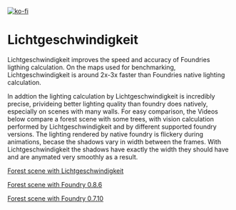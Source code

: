[![ko-fi](https://ko-fi.com/img/githubbutton_sm.svg)](https://ko-fi.com/staebchenfisch)

# Lichtgeschwindigkeit

Lichtgeschwindigkeit improves the speed and accuracy of Foundries ligthing calculation. On the maps used for benchmarking, Lichtgeschwindigkeit is around 2x-3x faster than Foundries native lighting calculation.

In addtion the lighting calculation by Lichtgeschwindigkeit is incredibly precise, privideing better lighting quality than foundry does natively, especially on scenes with many walls. For easy comparison, the Videos below compare a forest scene with some trees, with vision calculation performed by Lichtgeschwindigkeit and by different supported foundry versions. The lighting rendered by native foundry is flickery during animations, becase the shadows vary in width between the frames. With Lichtgeschwindigkeit the shadows have exactly the width they should have and are anymated very smoothly as a result.

[Forest scene with Lichtgeschwindigkeit](https://github.com/manuelVo/foundryvtt-lichtgeschwindigkeit/blob/media/media/lichtgeschwindigkeit.mp4?raw=true)

[Forest scene with Foundry 0.8.6](https://github.com/manuelVo/foundryvtt-lichtgeschwindigkeit/blob/media/media/foundry_0.8.6.mp4?raw=true)

[Forest scene with Foundry 0.7.10](https://github.com/manuelVo/foundryvtt-lichtgeschwindigkeit/blob/media/media/foundry_0.7.10.mp4?raw=true)
